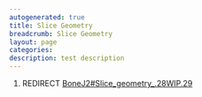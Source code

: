 ```yaml
---
autogenerated: true
title: Slice Geometry
breadcrumb: Slice Geometry
layout: page
categories: 
description: test description
---
```


1.  REDIRECT [BoneJ2\#Slice\_geometry\_.28WIP.29](BoneJ2#Slice_geometry_.28WIP.29)
